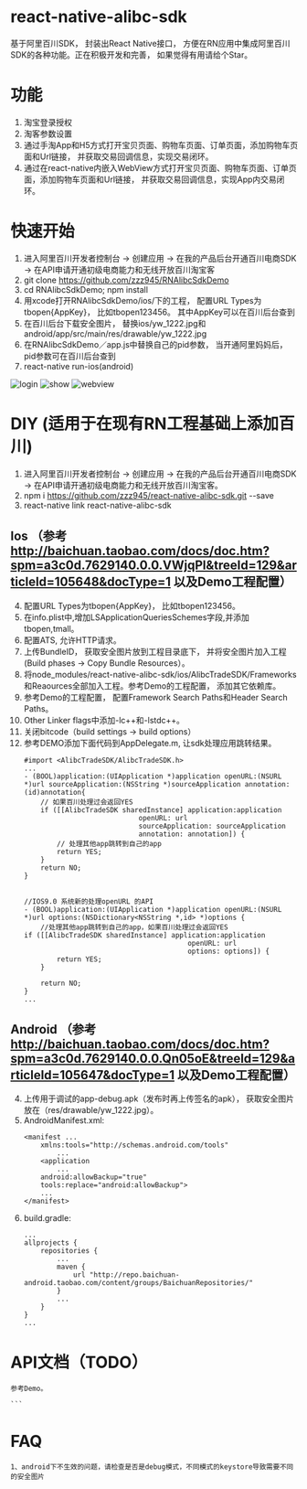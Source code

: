 
# react-native-alibc-sdk

基于阿里百川SDK， 封装出React Native接口， 方便在RN应用中集成阿里百川SDK的各种功能。正在积极开发和完善， 如果觉得有用请给个Star。

# 功能
1. 淘宝登录授权
2. 淘客参数设置
3. 通过手淘App和H5方式打开宝贝页面、购物车页面、订单页面，添加购物车页面和Url链接， 并获取交易回调信息，实现交易闭环。
4. 通过在react-native内嵌入WebView方式打开宝贝页面、购物车页面、订单页面，添加购物车页面和Url链接， 并获取交易回调信息，实现App内交易闭环。

# 快速开始

1. 进入阿里百川开发者控制台 -> 创建应用 -> 在我的产品后台开通百川电商SDK -> 在API申请开通初级电商能力和无线开放百川淘宝客
2. git clone https://github.com/zzz945/RNAlibcSdkDemo
3. cd RNAlibcSdkDemo; npm install
4. 用xcode打开RNAlibcSdkDemo/ios/下的工程， 配置URL Types为tbopen{AppKey}， 比如tbopen123456。 其中AppKey可以在百川后台查到
5. 在百川后台下载安全图片， 替换ios/yw_1222.jpg和android/app/src/main/res/drawable/yw_1222.jpg
6. 在RNAlibcSdkDemo／app.js中替换自己的pid参数， 当开通阿里妈妈后， pid参数可在百川后台查到
7. react-native run-ios(android)

![login](https://cloud.githubusercontent.com/assets/21496977/25235890/0975d240-2619-11e7-80c4-b18b521f8906.gif)
![show](https://cloud.githubusercontent.com/assets/21496977/25235905/13f00f1a-2619-11e7-83db-20c7a8d2c41a.gif)
![webview](https://cloud.githubusercontent.com/assets/21496977/25235918/1beae8e8-2619-11e7-8297-ab7e36b02faf.gif)

# DIY (适用于在现有RN工程基础上添加百川)

1. 进入阿里百川开发者控制台 -> 创建应用 -> 在我的产品后台开通百川电商SDK -> 在API申请开通初级电商能力和无线开放百川淘宝客。
2. npm i https://github.com/zzz945/react-native-alibc-sdk.git --save
3. react-native link react-native-alibc-sdk

## Ios （参考 http://baichuan.taobao.com/docs/doc.htm?spm=a3c0d.7629140.0.0.VWjqPl&treeId=129&articleId=105648&docType=1 以及Demo工程配置）

4. 配置URL Types为tbopen{AppKey}， 比如tbopen123456。
5. 在info.plist中,增加LSApplicationQueriesSchemes字段,并添加tbopen,tmall。
6. 配置ATS, 允许HTTP请求。
7. 上传BundleID， 获取安全图片放到工程目录底下， 并将安全图片加入工程(Build phases -> 
Copy Bundle Resources）。
8. 将node_modules/react-native-alibc-sdk/ios/AlibcTradeSDK/Frameworks和Reaources全部加入工程。参考Demo的工程配置， 添加其它依赖库。
9. 参考Demo的工程配置， 配置Framework Search Paths和Header Search Paths。
10. Other Linker flags中添加-lc++和-lstdc++。
11. 关闭bitcode（build settings -> build options）
12. 参考DEMO添加下面代码到AppDelegate.m, 让sdk处理应用跳转结果。
	```
	#import <AlibcTradeSDK/AlibcTradeSDK.h>
	...
	- (BOOL)application:(UIApplication *)application openURL:(NSURL *)url sourceApplication:(NSString *)sourceApplication annotation:(id)annotation{
		// 如果百川处理过会返回YES
		if ([[AlibcTradeSDK sharedInstance] application:application
								openURL: url
								sourceApplication: sourceApplication
								annotation: annotation]) {
			// 处理其他app跳转到自己的app
			return YES;
		}
		return NO;
	}


	//IOS9.0 系统新的处理openURL 的API
	- (BOOL)application:(UIApplication *)application openURL:(NSURL *)url options:(NSDictionary<NSString *,id> *)options {
		//处理其他app跳转到自己的app，如果百川处理过会返回YES
	if ([[AlibcTradeSDK sharedInstance] application:application
											openURL: url
											options: options]) {
			return YES;
		}
		
		return NO;
	}
	...
	```

## Android （参考 http://baichuan.taobao.com/docs/doc.htm?spm=a3c0d.7629140.0.0.Qn05oE&treeId=129&articleId=105647&docType=1 以及Demo工程配置）

4. 上传用于调试的app-debug.apk（发布时再上传签名的apk）， 获取安全图片放在（res/drawable/yw_1222.jpg）。
5. AndroidManifest.xml:
	```
	<manifest ...
		xmlns:tools="http://schemas.android.com/tools"
			...
		<application
			...
		android:allowBackup="true"
		tools:replace="android:allowBackup">
		...
	</manifest>
	```
6. build.gradle:
	```
	...
	allprojects {
		repositories {
			...
			maven {
				url "http://repo.baichuan-android.taobao.com/content/groups/BaichuanRepositories/"
			}
			...
		}
	}
	...
	```
# API文档（TODO）

	参考Demo。

	```

# FAQ
	1、android下不生效的问题，请检查是否是debug模式，不同模式的keystore导致需要不同的安全图片
	
	
